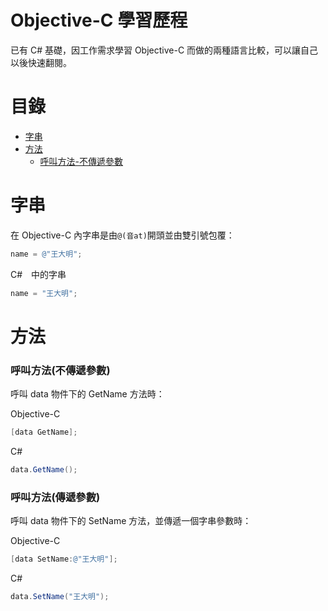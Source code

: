 # Objective-C 學習歷程
已有 C# 基礎，因工作需求學習 Objective-C 而做的兩種語言比較，可以讓自己以後快速翻閱。

# 目錄
- [字串](#字串)
- [方法](#方法呼叫)
    - [呼叫方法-不傳遞參數](#呼叫方法(不傳遞參數))


# 字串
在 Objective-C 內字串是由`@(音at)`開頭並由雙引號包覆：
```objective-c
name = @"王大明";
```
C#　中的字串
```csharp
name = "王大明";
```

# 方法

### 呼叫方法(不傳遞參數)
呼叫 data 物件下的 GetName 方法時：

Objective-C
```objective-c
[data GetName];
```

C#
```csharp
data.GetName();
```

### 呼叫方法(傳遞參數)
呼叫 data 物件下的 SetName 方法，並傳遞一個字串參數時：

Objective-C
```objective-c
[data SetName:@"王大明"];
```

C#
```csharp
data.SetName("王大明");
```
